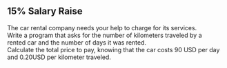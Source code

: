 ## 15% Salary Raise

The car rental company needs your help to charge for its services.<br>
 Write a program that asks for the number of kilometers traveled by a <br>
 rented car and the number of days it was rented. <br>
 Calculate the total price to pay,
 knowing that the car costs 90 USD per day and 0.20USD per kilometer traveled.
